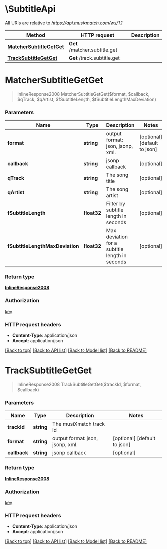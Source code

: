 # \SubtitleApi

All URIs are relative to *https://api.musixmatch.com/ws/1.1*

Method | HTTP request | Description
------------- | ------------- | -------------
[**MatcherSubtitleGetGet**](SubtitleApi.md#MatcherSubtitleGetGet) | **Get** /matcher.subtitle.get | 
[**TrackSubtitleGetGet**](SubtitleApi.md#TrackSubtitleGetGet) | **Get** /track.subtitle.get | 


# **MatcherSubtitleGetGet**
> InlineResponse2008 MatcherSubtitleGetGet($format, $callback, $qTrack, $qArtist, $fSubtitleLength, $fSubtitleLengthMaxDeviation)






### Parameters

Name | Type | Description  | Notes
------------- | ------------- | ------------- | -------------
 **format** | **string**| output format: json, jsonp, xml. | [optional] [default to json]
 **callback** | **string**| jsonp callback | [optional] 
 **qTrack** | **string**| The song title | [optional] 
 **qArtist** | **string**|  The song artist | [optional] 
 **fSubtitleLength** | **float32**| Filter by subtitle length in seconds | [optional] 
 **fSubtitleLengthMaxDeviation** | **float32**| Max deviation for a subtitle length in seconds | [optional] 

### Return type

[**InlineResponse2008**](inline_response_200_8.md)

### Authorization

[key](../README.md#key)

### HTTP request headers

 - **Content-Type**: application/json
 - **Accept**: application/json

[[Back to top]](#) [[Back to API list]](../README.md#documentation-for-api-endpoints) [[Back to Model list]](../README.md#documentation-for-models) [[Back to README]](../README.md)

# **TrackSubtitleGetGet**
> InlineResponse2008 TrackSubtitleGetGet($trackId, $format, $callback)






### Parameters

Name | Type | Description  | Notes
------------- | ------------- | ------------- | -------------
 **trackId** | **string**| The musiXmatch track id | 
 **format** | **string**| output format: json, jsonp, xml. | [optional] [default to json]
 **callback** | **string**| jsonp callback | [optional] 

### Return type

[**InlineResponse2008**](inline_response_200_8.md)

### Authorization

[key](../README.md#key)

### HTTP request headers

 - **Content-Type**: application/json
 - **Accept**: application/json

[[Back to top]](#) [[Back to API list]](../README.md#documentation-for-api-endpoints) [[Back to Model list]](../README.md#documentation-for-models) [[Back to README]](../README.md)

